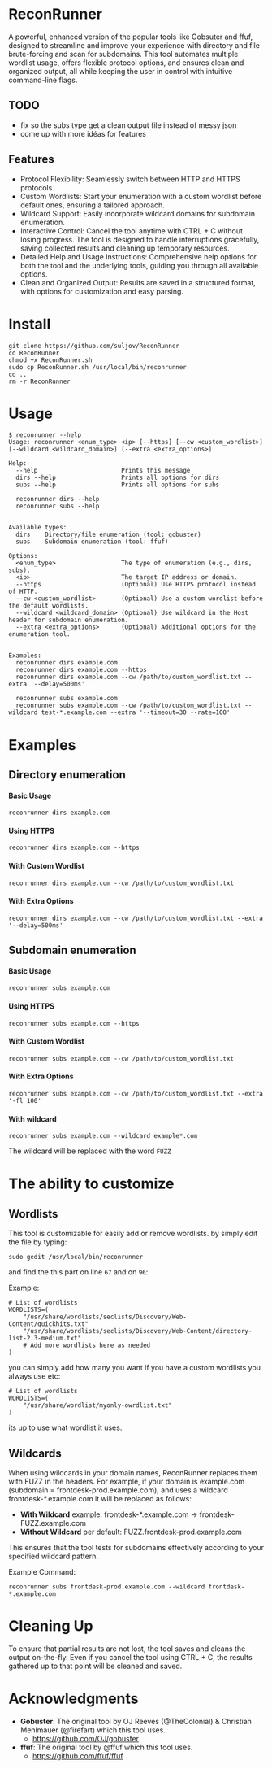 # ReconRunner

A powerful, enhanced version of the popular tools like Gobsuter and ffuf, designed to streamline and improve your experience with directory and file brute-forcing and scan for subdomains. This tool automates multiple wordlist usage, offers flexible protocol options, and ensures clean and organized output, all while keeping the user in control with intuitive command-line flags.

## **TODO**
* fix so the subs type get a clean output file instead of messy json
* come up with more idéas for features

## Features

* Protocol Flexibility: Seamlessly switch between HTTP and HTTPS protocols.
* Custom Wordlists: Start your enumeration with a custom wordlist before default ones, ensuring a tailored approach.
* Wildcard Support: Easily incorporate wildcard domains for subdomain enumeration.
* Interactive Control: Cancel the tool anytime with CTRL + C without losing progress. The tool is designed to handle interruptions gracefully, saving collected results and cleaning up temporary resources.
* Detailed Help and Usage Instructions: Comprehensive help options for both the tool and the underlying tools, guiding you through all available options.
* Clean and Organized Output: Results are saved in a structured format, with options for customization and easy parsing.


# **Install**

```
git clone https://github.com/suljov/ReconRunner
cd ReconRunner
chmod +x ReconRunner.sh
sudo cp ReconRunner.sh /usr/local/bin/reconrunner
cd ..
rm -r ReconRunner
```

# **Usage**

```
$ reconrunner --help
Usage: reconrunner <enum_type> <ip> [--https] [--cw <custom_wordlist>] [--wildcard <wildcard_domain>] [--extra <extra_options>]

Help:
  --help                       Prints this message
  dirs --help                  Prints all options for dirs
  subs --help                  Prints all options for subs

  reconrunner dirs --help
  reconrunner subs --help


Available types:
  dirs    Directory/file enumeration (tool: gobuster)
  subs    Subdomain enumeration (tool: ffuf)

Options:
  <enum_type>                  The type of enumeration (e.g., dirs, subs).
  <ip>                         The target IP address or domain.
  --https                      (Optional) Use HTTPS protocol instead of HTTP.
  --cw <custom_wordlist>       (Optional) Use a custom wordlist before the default wordlists.
  --wildcard <wildcard_domain> (Optional) Use wildcard in the Host header for subdomain enumeration.
  --extra <extra_options>      (Optional) Additional options for the enumeration tool.


Examples:
  reconrunner dirs example.com
  reconrunner dirs example.com --https
  reconrunner dirs example.com --cw /path/to/custom_wordlist.txt --extra '--delay=500ms'

  reconrunner subs example.com
  reconrunner subs example.com --cw /path/to/custom_wordlist.txt --wildcard test-*.example.com --extra '--timeout=30 --rate=100'
```

# **Examples**

## Directory enumeration

#### Basic Usage
```
reconrunner dirs example.com
```
#### Using HTTPS
```
reconrunner dirs example.com --https
```
#### With Custom Wordlist
```
reconrunner dirs example.com --cw /path/to/custom_wordlist.txt
```
#### With Extra Options
```
reconrunner dirs example.com --cw /path/to/custom_wordlist.txt --extra '--delay=500ms'
```

## Subdomain enumeration

#### Basic Usage
```
reconrunner subs example.com
```
#### Using HTTPS
```
reconrunner subs example.com --https
```
#### With Custom Wordlist
```
reconrunner subs example.com --cw /path/to/custom_wordlist.txt
```
#### With Extra Options
```
reconrunner subs example.com --cw /path/to/custom_wordlist.txt --extra '-fl 100'
```
#### With wildcard
```
reconrunner subs example.com --wildcard example*.com
```
The wildcard will be replaced with the word `FUZZ`

# **The ability to customize**

## Wordlists
This tool is customizable for easily add or remove wordlists. 
by simply edit the file by typing:
```
sudo gedit /usr/local/bin/reconrunner
```
and find the this part on line `67` and on `96`:

Example:
```
# List of wordlists
WORDLISTS=(
    "/usr/share/wordlists/seclists/Discovery/Web-Content/quickhits.txt"
    "/usr/share/wordlists/seclists/Discovery/Web-Content/directory-list-2.3-medium.txt"
    # Add more wordlists here as needed
)
```
you can simply add how many you want if you have a custom wordlists you always use etc:
```
# List of wordlists
WORDLISTS=(
    "/usr/share/wordlist/myonly-owrdlist.txt"
)
```
its up to use what wordlist it uses. 

## Wildcards

When using wildcards in your domain names, ReconRunner replaces them with FUZZ in the headers. For example, if your domain is example.com (subdomain = frontdesk-prod.example.com), and uses a wildcard frontdesk-*.example.com it will be replaced as follows:

* **With Wildcard** example: frontdesk-*.example.com -> frontdesk-FUZZ.example.com
* **Without Wildcard** per default: FUZZ.frontdesk-prod.example.com

This ensures that the tool tests for subdomains effectively according to your specified wildcard pattern.

Example Command:
```
reconrunner subs frontdesk-prod.example.com --wildcard frontdesk-*.example.com
```

# **Cleaning Up**
To ensure that partial results are not lost, the tool saves and cleans the output on-the-fly. Even if you cancel the tool using CTRL + C, the results gathered up to that point will be cleaned and saved.



# **Acknowledgments**
* **Gobuster**: The original tool by OJ Reeves (@TheColonial) & Christian Mehlmauer (@firefart) which this tool uses.
  * https://github.com/OJ/gobuster
* **ffuf**: The original tool by @ffuf which this tool uses.
  * https://github.com/ffuf/ffuf




